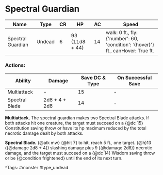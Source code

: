 # Spectral Guardian

| Name | Type | CR | HP | AC | Speed |
|------|------|----|----|----|-------|
| Spectral Guardian | Undead | 6 | 93 (11d8 + 44) | 14 | walk: 0 ft., fly: {'number': 60, 'condition': '(hover)'} ft., canHover: True ft. |

### Actions:

| Ability | Damage | Save DC & Type | On Successful Save |
|---------|--------|----------------|--------------------|
| Multiattack | - | 15 | - |
| Spectral Blade | 2d8 + 4 + 2d8 | 14 | - |


**Multiattack.** The spectral guardian makes two Spectral Blade attacks. If both attacks hit one creature, the target must succeed on a {@dc 15} Constitution saving throw or have its hp maximum reduced by the total necrotic damage dealt by both attacks.

**Spectral Blade.** {@atk mw} {@hit 7} to hit, reach 5 ft., one target. {@h}13 ({@damage 2d8 + 4}) slashing damage plus 9 ({@damage 2d8}) necrotic damage, and the target must succeed on a {@dc 14} Wisdom saving throw or be {@condition frightened} until the end of its next turn.

^Tags: #monster #type_undead